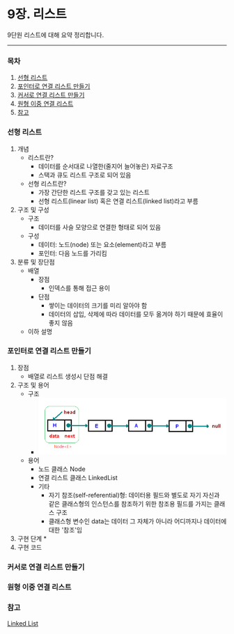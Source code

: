 9장. 리스트
=========
9단원 리스트에 대해 요약 정리합니다.
- - - - -
### 목차
1. [선형 리스트](#선형-리스트)
2. [포인터로 연결 리스트 만들기](#포인터로-연결-리스트-만들기)
3. [커서로 연결 리스트 만들기](#커서로-연결-리스트-만들기)
4. [원형 이중 연결 리스트](#원형-이중-연결-리스트)
5. [참고](#참고)

### 선형 리스트
1. 개념
	* 리스트란?
		* 데이터를 순서대로 나열한(줄지어 늘어놓은) 자료구조
		* 스택과 큐도 리스트 구조로 되어 있음
	* 선형 리스트란?
		* 가장 간단한 리스트 구조를 갖고 있는 리스트
		* 선형 리스트(linear list) 혹은 연결 리스트(linked list)라고 부름
2. 구조 및 구성
	* 구조
		* 데이터를 사슬 모양으로 연결한 형태로 되어 있음
	* 구성
		* 데이터: 노드(node) 또는 요소(element)라고 부름
		* 포인터: 다음 노드를 가리킴
3. 분류 및 장단점
	* 배열
		* 장점
			* 인덱스를 통해 접근 용이
		* 단점
			* 쌓이는 데이터의 크기를 미리 알아야 함
			* 데이터의 삽입, 삭제에 따라 데이터를 모두 옮겨야 하기 때문에 효율이 좋지 않음
	* 이하 설명

### 포인터로 연결 리스트 만들기
1. 장점
	* 배열로 리스트 생성시 단점 해결
2. 구조 및 용어
	* 구조
		* ![단방향 연결 리스트](/doIt_AlgorithmWithDataStructure/images/singly_linked_list.png)
	* 용어
		* 노드 클래스 Node<E>
		* 연결 리스트 클래스 LinkedList<E>
		* 기타
			* 자기 참조(self-referential)형: 데이터용 필드와 별도로 자기 자신과 같은 클래스형의 인스턴스를 참조하기 위한 참조용 필드를 가지는 클래스 구조
			* 클래스형 변수인 data는 데이터 그 자체가 아니라 어디까지나 데이터에 대한 '참조'임
3. 구현 단계
	*
4. 구현 코드

### 커서로 연결 리스트 만들기

### 원형 이중 연결 리스트

### 참고
[Linked List](https://www.cs.cmu.edu/~adamchik/15-121/lectures/Linked%20Lists/linked%20lists.html)